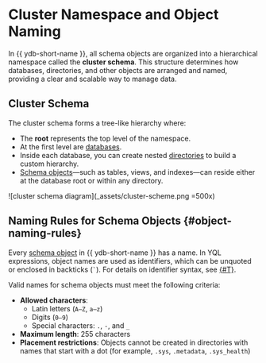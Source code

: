 # Cluster Namespace and Object Naming

In {{ ydb-short-name }}, all schema objects are organized into a hierarchical namespace called the **cluster schema**. This structure determines how databases, directories, and other objects are arranged and named, providing a clear and scalable way to manage data.

## Cluster Schema

The cluster schema forms a tree-like hierarchy where:

- The **root** represents the top level of the namespace.
- At the first level are [databases](../glossary.md#database).
- Inside each database, you can create nested [directories](dir.md) to build a custom hierarchy.
- [Schema objects](../glossary.md#scheme-object)—such as tables, views, and indexes—can reside either at the database root or within any directory.

![cluster schema diagram](_assets/cluster-scheme.png =500x)

## Naming Rules for Schema Objects {#object-naming-rules}

Every [schema object](../glossary.md#scheme-object) in {{ ydb-short-name }} has a name. In YQL expressions, object names are used as identifiers, which can be unquoted or enclosed in backticks (`` ` ``). For details on identifier syntax, see [{#T}](../../yql/reference/syntax/lexer.md#keywords-and-ids).

Valid names for schema objects must meet the following criteria:

- **Allowed characters**:
  - Latin letters (`A–Z`, `a–z`)
  - Digits (`0–9`)
  - Special characters: `.`, `-`, and `_`
- **Maximum length**: 255 characters
- **Placement restrictions**: Objects cannot be created in directories with names that start with a dot (for example, `.sys`, `.metadata`, `.sys_health`)
